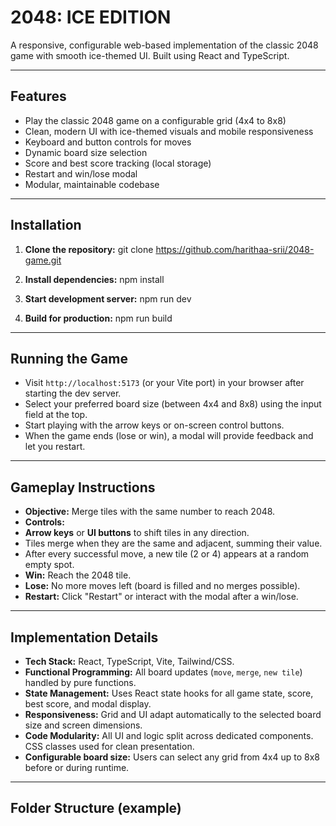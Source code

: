 # 2048: ICE EDITION

A responsive, configurable web-based implementation of the classic 2048 game with smooth ice-themed UI. Built using React and TypeScript.

---

## Features

- Play the classic 2048 game on a configurable grid (4x4 to 8x8)
- Clean, modern UI with ice-themed visuals and mobile responsiveness
- Keyboard and button controls for moves
- Dynamic board size selection
- Score and best score tracking (local storage)
- Restart and win/lose modal
- Modular, maintainable codebase

---

## Installation

1. **Clone the repository:**
git clone https://github.com/harithaa-srii/2048-game.git


2. **Install dependencies:**
npm install


3. **Start development server:**
npm run dev


4. **Build for production:**
npm run build


---

## Running the Game

- Visit `http://localhost:5173` (or your Vite port) in your browser after starting the dev server.
- Select your preferred board size (between 4x4 and 8x8) using the input field at the top.
- Start playing with the arrow keys or on-screen control buttons.
- When the game ends (lose or win), a modal will provide feedback and let you restart.

---

## Gameplay Instructions

- **Objective:** Merge tiles with the same number to reach 2048.
- **Controls:**
- **Arrow keys** or **UI buttons** to shift tiles in any direction.
- Tiles merge when they are the same and adjacent, summing their value.
- After every successful move, a new tile (2 or 4) appears at a random empty spot.
- **Win:** Reach the 2048 tile.
- **Lose:** No more moves left (board is filled and no merges possible).
- **Restart:** Click "Restart" or interact with the modal after a win/lose.

---

## Implementation Details

- **Tech Stack:** React, TypeScript, Vite, Tailwind/CSS.
- **Functional Programming:** All board updates (`move`, `merge`, `new tile`) handled by pure functions.
- **State Management:** Uses React state hooks for all game state, score, best score, and modal display.
- **Responsiveness:** Grid and UI adapt automatically to the selected board size and screen dimensions.
- **Code Modularity:** All UI and logic split across dedicated components. CSS classes used for clean presentation.
- **Configurable board size:** Users can select any grid from 4x4 up to 8x8 before or during runtime.

---

## Folder Structure (example)
